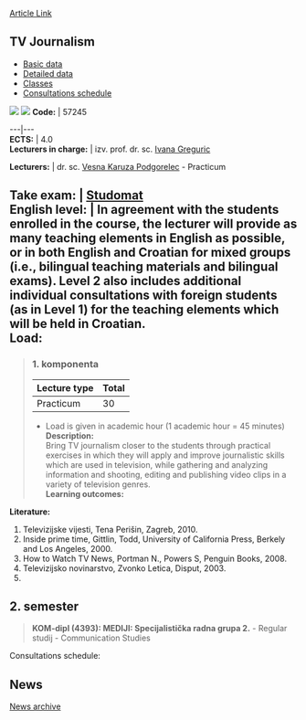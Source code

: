 [Article Link](https://www.fhs.hr/en/course/tvjou)

## TV Journalism
  * [Basic data](https://www.fhs.hr/en/course/tvjou#v1id-523845_612606_1_0 "Basic data")
  * [Detailed data](https://www.fhs.hr/en/course/tvjou#v1id-523845_612606_1_1 "Detailed data")
  * [Classes](https://www.fhs.hr/en/course/tvjou#v1id-523845_612606_1_2 "Classes")
  * [Consultations schedule](https://www.fhs.hr/en/course/tvjou#v1id-523845_612606_1_3 "Consultations schedule")


[![](https://www.fhs.hr/img/flags/gif/hr.gif)](https://www.fhs.hr/predmet/telnov) [![](https://www.fhs.hr/img/flags/gif/gb.gif)](https://www.fhs.hr/en/course/tvjou)
**Code:** |  57245  
  
---|---  
**ECTS:** |  4.0   
**Lecturers in charge:** |  izv. prof. dr. sc. [Ivana Greguric](https://www.fhs.hr/staff/ivana.greguric)   
  
**Lecturers:** |  dr. sc. [Vesna Karuza Podgorelec](https://www.fhs.hr/djelatnik/vesna.karuza_podgorelec) - Practicum  
  
**Take exam:** |  [Studomat](http://www.isvu.hr/studomat)  
**English level:** |  In agreement with the students enrolled in the course, the lecturer will provide as many teaching elements in English as possible, or in both English and Croatian for mixed groups (i.e., bilingual teaching materials and bilingual exams). Level 2 also includes additional individual consultations with foreign students (as in Level 1) for the teaching elements which will be held in Croatian.   
**Load:**  
---  
> ### 1. komponenta
> | Lecture type | Total  
> ---|---  
> Practicum | 30  
> * Load is given in academic hour (1 academic hour = 45 minutes)   
**Description:**  
> Bring TV journalism closer to the students through practical exercises in which they will apply and improve journalistic skills which are used in television, while gathering and analyzing information and shooting, editing and publishing video clips in a variety of television genres.  
**Learning outcomes:**  

  
**Literature:**  
  1. Televizijske vijesti, Tena Perišin, Zagreb, 2010. 
  2. Inside prime time, Gittlin, Todd, University of California Press, Berkely and Los Angeles, 2000. 
  3. How to Watch TV News, Portman N., Powers S, Penguin Books, 2008. 
  4. Televizijsko novinarstvo, Zvonko Letica, Disput, 2003. 
  5. 
  
**2. semester**  
---  
> **KOM-dipl (4393): MEDIJI: Specijalistička radna grupa 2.** - Regular studij - Communication Studies  
>   
Consultations schedule: 


## News
[News archive](https://www.fhs.hr/en/course/tvjou?@=20pir#news_77552 "News archive")
